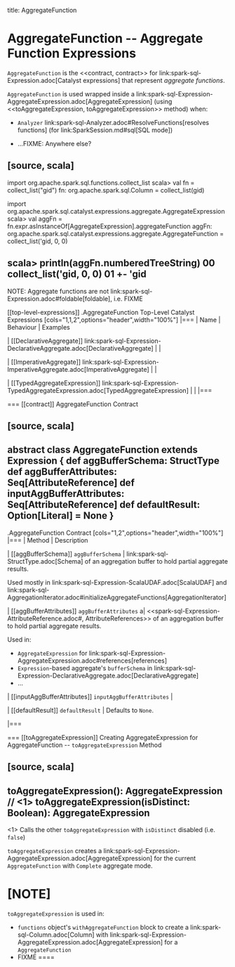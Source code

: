 title: AggregateFunction

# AggregateFunction -- Aggregate Function Expressions

`AggregateFunction` is the <<contract, contract>> for link:spark-sql-Expression.adoc[Catalyst expressions] that represent *aggregate functions*.

`AggregateFunction` is used wrapped inside a link:spark-sql-Expression-AggregateExpression.adoc[AggregateExpression] (using <<toAggregateExpression, toAggregateExpression>> method) when:

* `Analyzer` link:spark-sql-Analyzer.adoc#ResolveFunctions[resolves functions] (for link:SparkSession.md#sql[SQL mode])

* ...FIXME: Anywhere else?

[source, scala]
----
import org.apache.spark.sql.functions.collect_list
scala> val fn = collect_list("gid")
fn: org.apache.spark.sql.Column = collect_list(gid)

import org.apache.spark.sql.catalyst.expressions.aggregate.AggregateExpression
scala> val aggFn = fn.expr.asInstanceOf[AggregateExpression].aggregateFunction
aggFn: org.apache.spark.sql.catalyst.expressions.aggregate.AggregateFunction = collect_list('gid, 0, 0)

scala> println(aggFn.numberedTreeString)
00 collect_list('gid, 0, 0)
01 +- 'gid
----

NOTE: Aggregate functions are not link:spark-sql-Expression.adoc#foldable[foldable], i.e. FIXME

[[top-level-expressions]]
.AggregateFunction Top-Level Catalyst Expressions
[cols="1,1,2",options="header",width="100%"]
|===
| Name
| Behaviour
| Examples

| [[DeclarativeAggregate]] link:spark-sql-Expression-DeclarativeAggregate.adoc[DeclarativeAggregate]
|
|

| [[ImperativeAggregate]] link:spark-sql-Expression-ImperativeAggregate.adoc[ImperativeAggregate]
|
|

| [[TypedAggregateExpression]] link:spark-sql-Expression-TypedAggregateExpression.adoc[TypedAggregateExpression]
|
|
|===

=== [[contract]] AggregateFunction Contract

[source, scala]
----
abstract class AggregateFunction extends Expression {
  def aggBufferSchema: StructType
  def aggBufferAttributes: Seq[AttributeReference]
  def inputAggBufferAttributes: Seq[AttributeReference]
  def defaultResult: Option[Literal] = None
}
----

.AggregateFunction Contract
[cols="1,2",options="header",width="100%"]
|===
| Method
| Description

| [[aggBufferSchema]] `aggBufferSchema`
| link:spark-sql-StructType.adoc[Schema] of an aggregation buffer to hold partial aggregate results.

Used mostly in link:spark-sql-Expression-ScalaUDAF.adoc[ScalaUDAF] and link:spark-sql-AggregationIterator.adoc#initializeAggregateFunctions[AggregationIterator]

| [[aggBufferAttributes]] `aggBufferAttributes`
a| <<spark-sql-Expression-AttributeReference.adoc#, AttributeReferences>> of an aggregation buffer to hold partial aggregate results.

Used in:

* `AggregateExpression` for link:spark-sql-Expression-AggregateExpression.adoc#references[references]
* ``Expression``-based aggregate's `bufferSchema` in link:spark-sql-Expression-DeclarativeAggregate.adoc[DeclarativeAggregate]
* ...

| [[inputAggBufferAttributes]] `inputAggBufferAttributes`
|

| [[defaultResult]] `defaultResult`
| Defaults to `None`.

|===

=== [[toAggregateExpression]] Creating AggregateExpression for AggregateFunction -- `toAggregateExpression` Method

[source, scala]
----
toAggregateExpression(): AggregateExpression  // <1>
toAggregateExpression(isDistinct: Boolean): AggregateExpression
----
<1> Calls the other `toAggregateExpression` with `isDistinct` disabled (i.e. `false`)

`toAggregateExpression` creates a link:spark-sql-Expression-AggregateExpression.adoc[AggregateExpression] for the current `AggregateFunction` with `Complete` aggregate mode.

[NOTE]
====
`toAggregateExpression` is used in:

* `functions` object's `withAggregateFunction` block to create a link:spark-sql-Column.adoc[Column] with link:spark-sql-Expression-AggregateExpression.adoc[AggregateExpression] for a `AggregateFunction`
* FIXME
====
